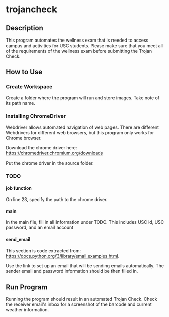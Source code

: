 # trojancheck
## Description
This program automates the wellness exam that is needed to access campus and activities for USC students. Please make sure that you meet all of the requirements of the wellness exam before submitting the Trojan Check. 

## How to Use
### Create Workspace
Create a folder where the program will run and store images. Take note of its path name.  

### Installing ChromeDriver
Webdriver allows automated navigation of web pages. There are different Webdrivers for different web browsers, but this program only works for Chrome browser.

Download the chrome driver here: https://chromedriver.chromium.org/downloads

Put the chrome driver in the source folder.

### TODO
#### job function
On line 23, specify the path to the chrome driver. 

#### main
In the main file, fill in all information under TODO. This includes USC id, USC password, and an email account

#### send_email
This section is code extracted from: https://docs.python.org/3/library/email.examples.html. 

Use the link to set up an email that will be sending emails automatically. The sender email and password information should be then filled in.

## Run Program    
Running the program should result in an automated Trojan Check. Check the receiver email's inbox for a screenshot of the barcode and current weather information.


